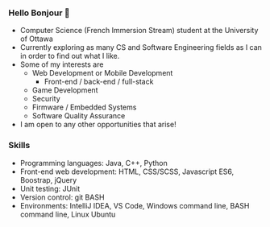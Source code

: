 ### Hello Bonjour 👋

<!-- Welcome to my GitHub profile! My name is Kien and I am a Computer Science student at the University of Ottawa. -->

- Computer Science (French Immersion Stream) student at the University of Ottawa
- Currently exploring as many CS and Software Engineering fields as I can in order to find out what I like. 
- Some of my interests are
  - Web Development or Mobile Development
    - Front-end / back-end / full-stack
  - Game Development
  - Security
  - Firmware / Embedded Systems
  - Software Quality Assurance
- I am open to any other opportunities that arise!

### Skills
- Programming languages: Java, C++, Python
- Front-end web development: HTML, CSS/SCSS, Javascript ES6, Boostrap, jQuery
- Unit testing: JUnit
- Version control: git BASH
- Environments: IntelliJ IDEA, VS Code, Windows command line, BASH command line, Linux Ubuntu

<!--
**kienmarkdo/kienmarkdo** is a ✨ _special_ ✨ repository because its `README.md` (this file) appears on your GitHub profile.

Here are some ideas to get you started:

- 🔭 I’m currently working on ...
- 🌱 I’m currently learning ...
- 👯 I’m looking to collaborate on ...
- 🤔 I’m looking for help with ...
- 💬 Ask me about ...
- 📫 How to reach me: ...
- 😄 Pronouns: ...
- ⚡ Fun fact: ...
-->
